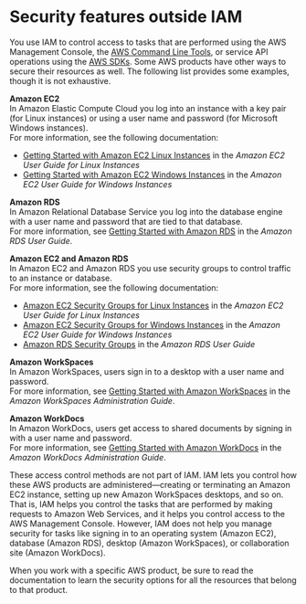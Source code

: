 # Security features outside IAM<a name="introduction_security-outside-iam"></a>

You use IAM to control access to tasks that are performed using the AWS Management Console, the [AWS Command Line Tools](https://aws.amazon.com/tools/#Command_Line_Tools), or service API operations using the [AWS SDKs](https://aws.amazon.com/tools/)\. Some AWS products have other ways to secure their resources as well\. The following list provides some examples, though it is not exhaustive\. 

**Amazon EC2**  
In Amazon Elastic Compute Cloud you log into an instance with a key pair \(for Linux instances\) or using a user name and password \(for Microsoft Windows instances\)\.   
For more information, see the following documentation:   
+ [Getting Started with Amazon EC2 Linux Instances](https://docs.aws.amazon.com/AWSEC2/latest/UserGuide/EC2_GetStarted.html) in the *Amazon EC2 User Guide for Linux Instances*
+ [Getting Started with Amazon EC2 Windows Instances](https://docs.aws.amazon.com/AWSEC2/latest/WindowsGuide/EC2Win_GetStarted.html) in the *Amazon EC2 User Guide for Windows Instances*

**Amazon RDS**  
In Amazon Relational Database Service you log into the database engine with a user name and password that are tied to that database\.   
For more information, see [Getting Started with Amazon RDS](https://docs.aws.amazon.com/AmazonRDS/latest/UserGuide/CHAP_GettingStarted.html) in the *Amazon RDS User Guide*\. 

**Amazon EC2 and Amazon RDS**  
In Amazon EC2 and Amazon RDS you use security groups to control traffic to an instance or database\.   
For more information, see the following documentation:   
+ [Amazon EC2 Security Groups for Linux Instances](https://docs.aws.amazon.com/AWSEC2/latest/UserGuide/using-network-security.html) in the *Amazon EC2 User Guide for Linux Instances*
+ [Amazon EC2 Security Groups for Windows Instances](https://docs.aws.amazon.com/AWSEC2/latest/WindowsGuide/using-network-security.html) in the *Amazon EC2 User Guide for Windows Instances*
+ [Amazon RDS Security Groups](https://docs.aws.amazon.com/AmazonRDS/latest/UserGuide/Overview.RDSSecurityGroups.html) in the *Amazon RDS User Guide*

**Amazon WorkSpaces**  
In Amazon WorkSpaces, users sign in to a desktop with a user name and password\.   
For more information, see [Getting Started with Amazon WorkSpaces](https://docs.aws.amazon.com/workspaces/latest/adminguide/getting_started.html) in the *Amazon WorkSpaces Administration Guide*\. 

**Amazon WorkDocs**  
In Amazon WorkDocs, users get access to shared documents by signing in with a user name and password\.   
For more information, see [Getting Started with Amazon WorkDocs](https://docs.aws.amazon.com/workdocs/latest/adminguide/getting_started.html) in the *Amazon WorkDocs Administration Guide*\. 

These access control methods are not part of IAM\. IAM lets you control how these AWS products are administered—creating or terminating an Amazon EC2 instance, setting up new Amazon WorkSpaces desktops, and so on\. That is, IAM helps you control the tasks that are performed by making requests to Amazon Web Services, and it helps you control access to the AWS Management Console\. However, IAM does not help you manage security for tasks like signing in to an operating system \(Amazon EC2\), database \(Amazon RDS\), desktop \(Amazon WorkSpaces\), or collaboration site \(Amazon WorkDocs\)\.

When you work with a specific AWS product, be sure to read the documentation to learn the security options for all the resources that belong to that product\. 